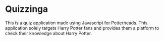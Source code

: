 # Quizzinga
This is a quiz application made using Javascript for Potterheads. This application solely targets Harry Potter fans and provides them a platform to check their knowledge about Harry Potter.
